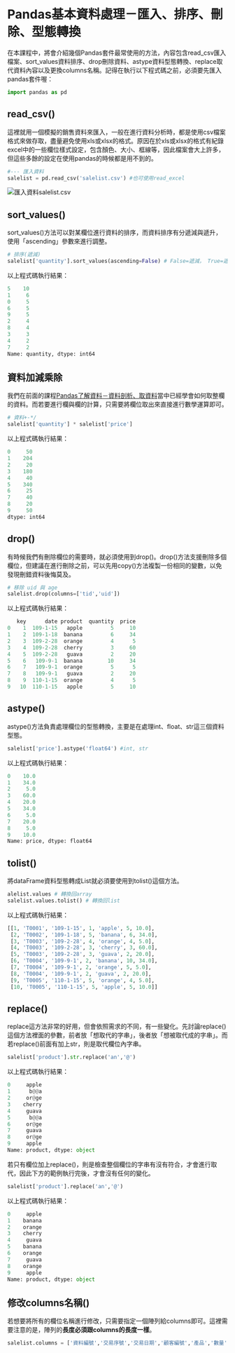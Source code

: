 # Pandas基本資料處理－匯入、排序、刪除、型態轉換

在本課程中，將會介紹幾個Pandas套件最常使用的方法，內容包含read_csv匯入檔案、sort_values資料排序、drop刪除資料、astype資料型態轉換、replace取代資料內容以及更換columns名稱。記得在執行以下程式碼之前，必須要先匯入pandas套件喔：
```python
import pandas as pd
```

## read_csv()
這裡就用一個模擬的銷售資料來匯入，一般在進行資料分析時，都是使用csv檔案格式來做存取，盡量避免使用xls或xlsx的格式。原因在於xls或xlsx的格式有紀錄excel中的一些欄位樣式設定，包含顏色、大小、框線等，因此檔案會大上許多，但這些多餘的設定在使用pandas的時候都是用不到的。
```python
#--- 匯入資料
salelist = pd.read_csv('salelist.csv') #也可使用read_excel
```
![匯入資料salelist.csv](https://i.imgur.com/ASgSxtp.png)

## sort_values()
sort_values()方法可以對某欄位進行資料的排序，而資料排序有分遞減與遞升，使用「ascending」參數來進行調整。
```python
# 排序(遞減)
salelist['quantity'].sort_values(ascending=False) # False=遞減， True=遞增
```
以上程式碼執行結果：
```python
5    10
1     6
0     5
6     5
9     5
2     4
8     4
3     3
4     2
7     2
Name: quantity, dtype: int64
```

## 資料加減乘除
我們在前面的課程[Pandas了解資料－資料剖析、取資料](/classification/python_foundation/18)當中已經學會如何取整欄的資料。而若要進行欄與欄的計算，只需要將欄位取出來直接進行數學運算即可。
```python
# 資料+-*/
salelist['quantity'] * salelist['price']
```
以上程式碼執行結果：
```python
0     50
1    204
2     20
3    180
4     40
5    340
6     25
7     40
8     20
9     50
dtype: int64
```

## drop()
有時候我們有刪除欄位的需要時，就必須使用到drop()。drop()方法支援刪除多個欄位，但建議在進行刪除之前，可以先用copy()方法複製一份相同的變數，以免發現刪錯資料後悔莫及。
```python
# 移除 uid 與 age
salelist.drop(columns=['tid','uid']) 
```
以上程式碼執行結果：
```python
   key      date product  quantity  price
0    1  109-1-15   apple         5     10
1    2  109-1-18  banana         6     34
2    3  109-2-28  orange         4      5
3    4  109-2-28  cherry         3     60
4    5  109-2-28   guava         2     20
5    6   109-9-1  banana        10     34
6    7   109-9-1  orange         5      5
7    8   109-9-1   guava         2     20
8    9  110-1-15  orange         4      5
9   10  110-1-15   apple         5     10
```

## astype()
astype()方法負責處理欄位的型態轉換，主要是在處理int、float、str這三個資料型態。
```python
salelist['price'].astype('float64') #int, str
```
以上程式碼執行結果：
```python
0    10.0
1    34.0
2     5.0
3    60.0
4    20.0
5    34.0
6     5.0
7    20.0
8     5.0
9    10.0
Name: price, dtype: float64
```

## tolist()
將dataFrame資料型態轉成List就必須要使用到tolist()這個方法。
```python
alelist.values # 轉換回array
salelist.values.tolist() # 轉換回list
```
以上程式碼執行結果：
```python
[[1, 'T0001', '109-1-15', 1, 'apple', 5, 10.0],
 [2, 'T0002', '109-1-18', 5, 'banana', 6, 34.0],
 [3, 'T0003', '109-2-28', 4, 'orange', 4, 5.0],
 [4, 'T0003', '109-2-28', 3, 'cherry', 3, 60.0],
 [5, 'T0003', '109-2-28', 3, 'guava', 2, 20.0],
 [6, 'T0004', '109-9-1', 2, 'banana', 10, 34.0],
 [7, 'T0004', '109-9-1', 2, 'orange', 5, 5.0],
 [8, 'T0004', '109-9-1', 2, 'guava', 2, 20.0],
 [9, 'T0005', '110-1-15', 5, 'orange', 4, 5.0],
 [10, 'T0005', '110-1-15', 5, 'apple', 5, 10.0]]
```

## replace()
replace這方法非常的好用，但會依照需求的不同，有一些變化。先討論replace()這個方法裡面的參數，前者放「想取代的字串」，後者放「想被取代成的字串」。而若replace()前面有加上str，則是取代欄位內字串。
```python
salelist['product'].str.replace('an','@') 
```
以上程式碼執行結果：
```python
0     apple
1      b@@a
2     or@ge
3    cherry
4     guava
5      b@@a
6     or@ge
7     guava
8     or@ge
9     apple
Name: product, dtype: object
```

若只有欄位加上replace()，則是檢查整個欄位的字串有沒有符合，才會進行取代，因此下方的範例執行完後，才會沒有任何的變化。
```python
salelist['product'].replace('an','@') 
```
以上程式碼執行結果：
```python
0     apple
1    banana
2    orange
3    cherry
4     guava
5    banana
6    orange
7     guava
8    orange
9     apple
Name: product, dtype: object
```

## 修改columns名稱()
若想要將所有的欄位名稱進行修改，只需要指定一個陣列給columns即可。這裡需要注意的是，陣列的**長度必須跟columns的長度一樣**。
```python
salelist.columns = ['資料編號','交易序號','交易日期','顧客編號','產品','數量','價格']
```
